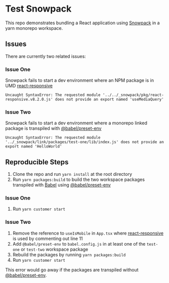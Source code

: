 # Test Snowpack

This repo demonstrates bundling a React application using [Snowpack](https://www.snowpack.dev/) in a yarn monorepo workspace.

## Issues

There are currently two related issues:

### Issue One

Snowpack fails to start a dev environment where an NPM package is in UMD [react-responsive](https://www.npmjs.com/package/react-responsive)

```
Uncaught SyntaxError: The requested module '../../_snowpack/pkg/react-responsive.v8.2.0.js' does not provide an export named 'useMediaQuery'
```

### Issue Two

Snowpack fails to start a dev environment where a monorepo linked package is transpiled with [@babel/preset-env](https://babeljs.io/docs/en/babel-preset-env)

```
Uncaught SyntaxError: The requested module '../_snowpack/link/packages/test-one/lib/index.js' does not provide an export named 'HelloWorld'
```

## Reproducible Steps

1. Clone the repo and run `yarn install` at the root directory
1. Run `yarn packages:build` to build the two workspace packages transpiled with [Babel](https://babeljs.io/) using [@babel/preset-env](https://babeljs.io/docs/en/babel-preset-env)

### Issue One

1. Run `yarn customer start`

### Issue Two

1. Remove the reference to `useIsMobile` in `App.tsx` where [react-responsive](https://www.npmjs.com/package/react-responsive) is used by commenting out line 11
1. Add `@babel/preset-env` to `babel.config.js` in at least one of the `test-one` or `test-two` workspace package
1. Rebuild the packages by running `yarn packages:build`
1. Run `yarn customer start`

This error would go away if the packages are transpiled without [@babel/preset-env](https://babeljs.io/docs/en/babel-preset-env).
